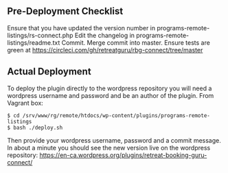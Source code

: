 ## Pre-Deployment Checklist ##

Ensure that you have updated the version number in programs-remote-listings/rs-connect.php
Edit the changelog in programs-remote-listings/readme.txt 
Commit.
Merge commit into master.
Ensure tests are green at https://circleci.com/gh/retreatguru/rbg-connect/tree/master

## Actual Deployment ##

To deploy the plugin directly to the wordpress repository you will need a wordpress username and password and be an author of the plugin. From Vagrant box:

    $ cd /srv/www/rg/remote/htdocs/wp-content/plugins/programs-remote-listings
    $ bash ./deploy.sh
    
Then provide your wordpress username, password and a commit message. 
In about a minute you should see the new version live on the wordpress repository:
https://en-ca.wordpress.org/plugins/retreat-booking-guru-connect/